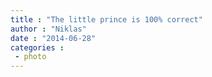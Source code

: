```yaml
---
title : "The little prince is 100% correct"
author : "Niklas"
date : "2014-06-28"
categories : 
 - photo
---
```



